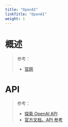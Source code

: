 ```yaml
---
title: "OpenAI"
linkTitle: "OpenAI"
weight: 1
---
```


# 概述
>
> 参考：
>
> - [官网](https://openai.com/)

# API
>
> 参考：
>
> - [探索 OpenAI API](https://platform.openai.com/overview)
> - [官方文档，API 参考](https://platform.openai.com/docs/api-reference/introduction)
